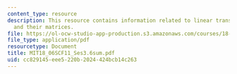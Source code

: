 ```yaml
---
content_type: resource
description: This resource contains information related to linear transformations
  and their matrices.
file: https://ol-ocw-studio-app-production.s3.amazonaws.com/courses/18-06sc-linear-algebra-fall-2011/cc829145eee5220b2024424bcb14c263_MIT18_06SCF11_Ses3.6sum.pdf
file_type: application/pdf
resourcetype: Document
title: MIT18_06SCF11_Ses3.6sum.pdf
uid: cc829145-eee5-220b-2024-424bcb14c263
---
```

